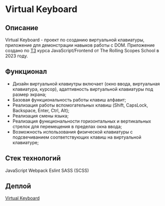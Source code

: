 # Virtual Keyboard

## Описание

Virtual Keyboard - проект по созданию виртуальной клавиатуры, приложение для демонстрации навыков работы с DOM.
Приложение создано по [ТЗ](https://github.com/rolling-scopes-school/tasks/blob/350adf07bb87c39a4ce0f79a145876cede690c8a/tasks/ready-projects/virtual-keyboard.md) курса JavaScript/Frontend от The Rolling Scopes School в 2023 годy.

## Функционал
 - Дизайн виртуальной клавиутры включает (окно ввода, виртуальная клавиатура, курсор), адаптивность виртуальной клавиатуры под размер экрана;
 - Базовая функциональность работы клавиш алфавит;
 - Реализация работы вспомогательных клавиш (Shift, CapsLock, Backspace, Enter, Ctrl, Alt);
 - Реализация смены языка;
 - Реализация функциональности горизонтальных и вертикальных стрелок для перемещения в пределах окна ввода;
 - Возможность использования физической клавиатуры с подсвечиванием соответствующих клавиш на виртуальной клавиатуре;
 
## Стек технологий
JavaScript
Webpack
Eslint
SASS (SCSS)

## Деплой
[Virtual Keyboard](https://yuliya-karuk.github.io/virtual-keyboard/)
